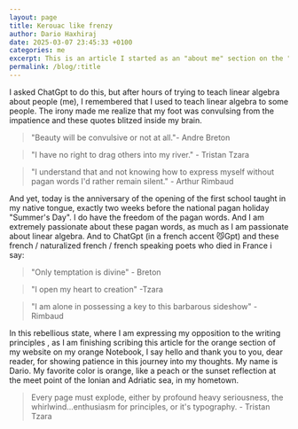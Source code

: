 ```yaml
---
layout: page
title: Kerouac like frenzy
author: Dario Haxhiraj
date: 2025-03-07 23:45:33 +0100
categories: me
excerpt: This is an article I started as an "about me" section on the "Me" page of my website
permalink: /blog/:title
---
```



I asked ChatGpt to do this, but after hours of trying to teach linear algebra about people (me), I remembered that I used to teach linear algebra to some people. The irony made me realize that my foot was convulsing from the impatience and these quotes blitzed inside my brain.

> "Beauty will be convulsive or not at all."- Andre Breton

> "I have no right to drag others into my river." - Tristan Tzara

> "I understand that and not knowing how to express myself without pagan words I'd rather remain silent." - Arthur Rimbaud

And yet, today is the anniversary of the opening of the first school taught in my native tongue, exactly two weeks before the national pagan holiday "Summer's Day". I do have the freedom of the pagan words. And I am extremely passionate about these pagan words, as much as I am passionate about linear algebra. And to ChatGpt (in a french accent 😼Gpt) and these french / naturalized french / french speaking poets who died in France i say:

> "Only temptation is divine" - Breton

> "I open my heart to creation" -Tzara

> "I am alone in possessing a key to this barbarous sideshow" -Rimbaud

In this rebellious state, where I am expressing my opposition to the writing principles , as I am finishing scribing this article for the orange section of my website on my orange Notebook, I say hello and thank you to you, dear reader, for showing patience in this journey into my thoughts. My name is Dario. My favorite color is orange, like a peach or the sunset reflection at the meet point of the Ionian and Adriatic sea, in my hometown.

> Every page must explode, either by profound heavy seriousness, the whirlwind...enthusiasm for principles, or it's typography. - Tristan Tzara